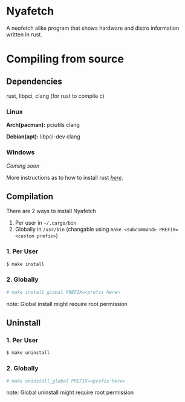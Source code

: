# Nyafetch
A neofetch alike program that shows hardware and distro information written in rust.
# Compiling from source
## Dependencies
 rust, libpci, clang (for rust to compile c)
 
 ### Linux
**Arch(pacman):** pciutils clang

**Debian(apt):** libpci-dev clang

### Windows
*Coming soon*

More instructions as to how to install rust [*here*](https://www.rust-lang.org/tools/install).

## Compilation
There are 2 ways to install Nyafetch
1. Per user in `~/.cargo/bin`
2. Globally in `/usr/bin` (changable using `make <subcommand> PREFIX=<custom prefix>`)

### 1. Per User
```bash
$ make install
```
### 2. Globally
```bash
# make install_global PREFIX=<prefix here>
```
note: Global install might require root permission

## Uninstall
### 1. Per User
```bash
$ make uninstall
```
### 2. Globally
```bash
# make uninstall_global PREFIX=<prefix here>
```
note: Global uninstall might require root permission
